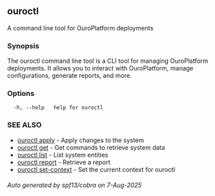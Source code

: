 ## ouroctl

A command line tool for OuroPlatform deployments

### Synopsis

The ouroctl command line tool is a CLI tool for managing OuroPlatform deployments. It allows you to interact with OuroPlatform, manage configurations, generate reports, and more.

### Options

```
  -h, --help   help for ouroctl
```

### SEE ALSO

* [ouroctl apply](ouroctl_apply.md)	 - Apply changes to the system
* [ouroctl get](ouroctl_get.md)	 - Get commands to retrieve system data
* [ouroctl list](ouroctl_list.md)	 - List system entities
* [ouroctl report](ouroctl_report.md)	 - Retrieve a report
* [ouroctl set-context](ouroctl_set-context.md)	 - Set the current context for ouroctl

###### Auto generated by spf13/cobra on 7-Aug-2025
